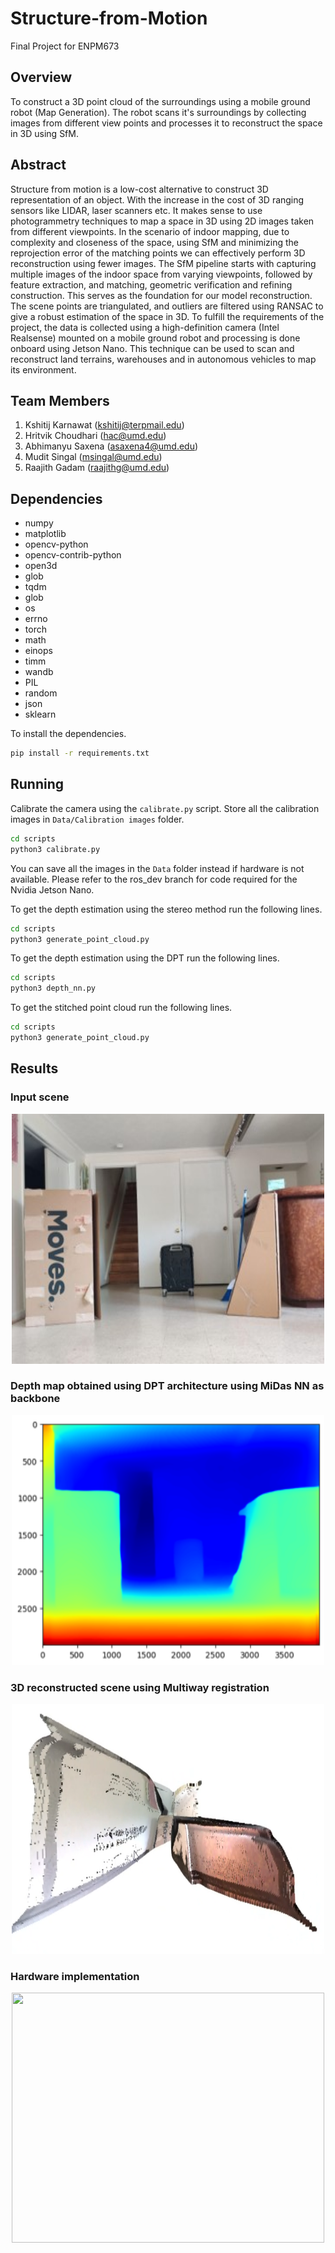 # Structure-from-Motion

Final Project for ENPM673

## Overview

To construct a 3D point cloud of the surroundings using a mobile ground robot (Map Generation). The robot scans it's surroundings by collecting images from different view points and processes it to reconstruct the space in 3D using SfM.


## Abstract

Structure from motion is a low-cost alternative to construct 3D representation of an object. With the increase in the cost of 3D ranging sensors like LIDAR, laser scanners etc. It makes sense to use photogrammetry techniques to map a space in 3D using 2D images taken from different viewpoints. In the scenario of indoor mapping, due to complexity and closeness of the space, using SfM and minimizing the reprojection error of the matching points we can effectively perform 3D reconstruction using fewer images. The SfM pipeline starts with capturing multiple images of the indoor space from varying viewpoints, followed by feature extraction, and matching, geometric verification and refining construction. This serves as the foundation for our model reconstruction. The scene points are triangulated, and outliers are filtered using RANSAC to give a robust estimation of the space in 3D. To fulfill the requirements of the project, the data is collected using a high-definition camera (Intel Realsense) mounted on a mobile ground robot and processing is done onboard using Jetson Nano. This technique can be used to scan and reconstruct land terrains, warehouses and in autonomous vehicles to map its environment.

## Team Members

1. Kshitij Karnawat (<kshitij@terpmail.edu>)
2. Hritvik Choudhari (<hac@umd.edu>)
3. Abhimanyu Saxena (<asaxena4@umd.edu>)
4. Mudit Singal (<msingal@umd.edu>)
5. Raajith Gadam (<raajithg@umd.edu>)

## Dependencies

- numpy
- matplotlib
- opencv-python
- opencv-contrib-python
- open3d
- glob
- tqdm
- glob
- os
- errno
- torch
- math
- einops
- timm
- wandb
- PIL
- random
- json
- sklearn

To install the dependencies.

```sh
pip install -r requirements.txt
```

## Running

Calibrate the camera using the `calibrate.py` script. Store all the calibration images in  `Data/Calibration images` folder.

```sh
cd scripts
python3 calibrate.py
```

You can save all the images in the `Data` folder instead if hardware is not available. Please refer to the ros_dev branch for code required for the Nvidia Jetson Nano.

To get the depth estimation using the stereo method run the following lines.

```sh
cd scripts
python3 generate_point_cloud.py
```

To get the depth estimation using the DPT run the following lines.

```sh
cd scripts
python3 depth_nn.py
```

To get the stitched point cloud run the following lines.

```sh
cd scripts
python3 generate_point_cloud.py
```
## Results

### Input scene
<p align="center">
<img src="https://github.com/Hritvik-Choudhari0411/Structure-from-Motion/blob/main/final%20raw.jpg" width="500" height="400"/>
</p>

### Depth map obtained using DPT architecture using MiDas NN as backbone
<p align="center">
<img src="https://github.com/Hritvik-Choudhari0411/Structure-from-Motion/blob/main/final%20depth.png" width="500" height="400"/>
</p>

### 3D reconstructed scene using Multiway registration
<p align="center">
<img src="https://github.com/Hritvik-Choudhari0411/Structure-from-Motion/blob/main/final%203d%20rec.png" width="500" height="400"/>
</p>

### Hardware implementation
<p align="center">
<img src="https://github.com/Hritvik-Choudhari0411/Structure-from-Motion/blob/main/hardware%20imp.mp4" width="500" height="400"/>
</p>

